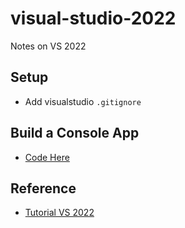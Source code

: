 # visual-studio-2022
Notes on VS 2022

## Setup

* Add visualstudio `.gitignore`

## Build a Console App 

* [Code Here](https://github.com/noahgift/visual-studio-2022/blob/main/PhraseCounter/PhraseCounter/Program.cs)



## Reference

* [Tutorial VS 2022](https://docs.microsoft.com/en-us/visualstudio/get-started/tutorial-editor?view=vs-2022)

